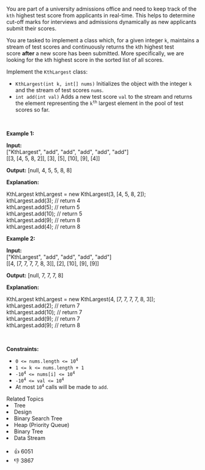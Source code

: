 <p>You are part of a university admissions office and need to keep track of the <code>kth</code> highest test score from applicants in real-time. This helps to determine cut-off marks for interviews and admissions dynamically as new applicants submit their scores.</p>

<p>You are tasked to implement a class which, for a given integer&nbsp;<code>k</code>, maintains a stream of test scores and continuously returns the&nbsp;<code>k</code>th highest test score&nbsp;<strong>after</strong>&nbsp;a new score has been submitted. More specifically, we are looking for the <code>k</code>th highest score in the sorted list of all scores.</p>

<p>Implement the&nbsp;<code>KthLargest</code> class:</p>

<ul> 
 <li><code>KthLargest(int k, int[] nums)</code> Initializes the object with the integer <code>k</code> and the stream of test scores&nbsp;<code>nums</code>.</li> 
 <li><code>int add(int val)</code> Adds a new test score&nbsp;<code>val</code> to the stream and returns the element representing the <code>k<sup>th</sup></code> largest element in the pool of test scores so far.</li> 
</ul>

<p>&nbsp;</p> 
<p><strong class="example">Example 1:</strong></p>

<div class="example-block"> 
 <p><strong>Input:</strong><br /> <span class="example-io">["KthLargest", "add", "add", "add", "add", "add"]<br /> [[3, [4, 5, 8, 2]], [3], [5], [10], [9], [4]]</span></p> 
</div>

<p><strong>Output:</strong> <span class="example-io">[null, 4, 5, 5, 8, 8]</span></p>

<p><strong>Explanation:</strong></p>

<p>KthLargest kthLargest = new KthLargest(3, [4, 5, 8, 2]);<br /> kthLargest.add(3); // return 4<br /> kthLargest.add(5); // return 5<br /> kthLargest.add(10); // return 5<br /> kthLargest.add(9); // return 8<br /> kthLargest.add(4); // return 8</p>

<p><strong class="example">Example 2:</strong></p>

<div class="example-block"> 
 <p><strong>Input:</strong><br /> <span class="example-io">["KthLargest", "add", "add", "add", "add"]<br /> [[4, [7, 7, 7, 7, 8, 3]], [2], [10], [9], [9]]</span></p> 
</div>

<p><strong>Output:</strong> <span class="example-io">[null, 7, 7, 7, 8]</span></p>

<p><strong>Explanation:</strong></p> KthLargest kthLargest = new KthLargest(4, [7, 7, 7, 7, 8, 3]);
<br /> kthLargest.add(2); // return 7
<br /> kthLargest.add(10); // return 7
<br /> kthLargest.add(9); // return 7
<br /> kthLargest.add(9); // return 8

<p>&nbsp;</p> 
<p><strong>Constraints:</strong></p>

<ul> 
 <li><code>0 &lt;= nums.length &lt;= 10<sup>4</sup></code></li> 
 <li><code>1 &lt;= k &lt;= nums.length + 1</code></li> 
 <li><code>-10<sup>4</sup> &lt;= nums[i] &lt;= 10<sup>4</sup></code></li> 
 <li><code>-10<sup>4</sup> &lt;= val &lt;= 10<sup>4</sup></code></li> 
 <li>At most <code>10<sup>4</sup></code> calls will be made to <code>add</code>.</li> 
</ul>

<div><div>Related Topics</div><div><li>Tree</li><li>Design</li><li>Binary Search Tree</li><li>Heap (Priority Queue)</li><li>Binary Tree</li><li>Data Stream</li></div></div><br><div><li>👍 6051</li><li>👎 3867</li></div>